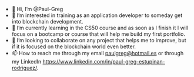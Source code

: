 - 👋 Hi, I’m @Paul-Greg
- 👀 I’m interested in training as an application developer to someday get into blockchain development.
- 🌱 I’m currently learning in the CS50 course and as soon as I finish it I will focus on a bootcamp or course that will help me build my first portfolio.
- 💞️ I’m looking to collaborate on any project that helps me to improve, but if it is focused on the blockchain world even better.
- 📫 How to reach me through my email paulgreg@hotmail.es or through my LinkedIn https://www.linkedin.com/in/paul-greg-estupinan-rodriguez/.
<!---
Paul-Greg/Paul-Greg is a ✨ special ✨ repository because its `README.md` (this file) appears on your GitHub profile.
You can click the Preview link to take a look at your changes.
--->
